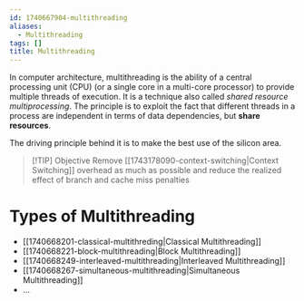 ```yaml
---
id: 1740667904-multithreading
aliases:
  - Multithreading
tags: []
title: Multithreading
---
```



In computer architecture, multithreading is the ability of a central processing unit (CPU) 
(or a single core in a multi-core processor) to provide multiple threads of execution.
It is a technique also called *shared resource multiprocessing*. The principle is to exploit the 
fact that different threads in a process are independent in terms of data dependencies,
but **share resources**. 

The driving principle behind it is to make the best use of the silicon area. 

> [!TIP] Objective
> Remove [[1743178090-context-switching|Context Switching]] overhead as much as possible and reduce 
> the realized effect of branch and cache miss penalties

# Types of Multithreading
- [[1740668201-classical-multithreding|Classical Multithreading]]
- [[1740668221-block-multithreading|Block Multithreading]]
- [[1740668249-interleaved-multithreading|Interleaved Multithreading]] 
- [[1740668267-simultaneous-multithreading|Simultaneous Multithreading]]
- ... 
